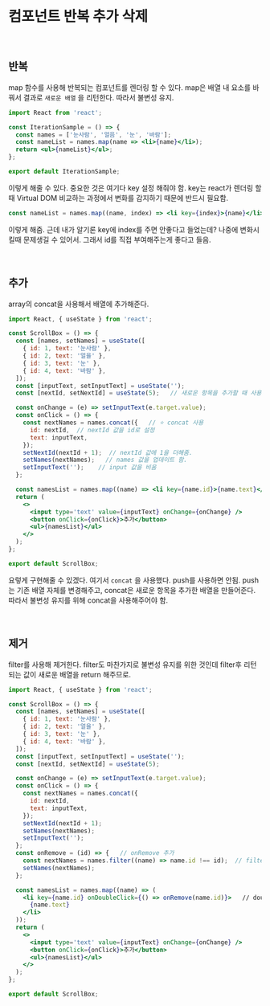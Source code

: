 # 컴포넌트 반복 추가 삭제

<br/>

## 반복

map 함수를 사용해 반복되는 컴포넌트를 렌더링 할 수 있다. map은 배열 내 요소를 바꿔서 결과로 `새로운 배열` 을 리턴한다. 따라서 불변성 유지.

```jsx
import React from 'react';

const IterationSample = () => {
  const names = ['눈사람', '얼음', '눈', '바람'];
  const nameList = names.map(name => <li>{name}</li>);
  return <ul>{nameList}</ul>;
};

export default IterationSample;
```

이렇게 해줄 수 있다. 중요한 것은 여기다 key 설정 해줘야 함. key는 react가 렌더링 할 때 Virtual DOM 비교하는 과정에서 변화를 감지하기 때문에 반드시 필요함.

```jsx
const nameList = names.map((name, index) => <li key={index}>{name}</li>);
```

이렇게 해줌. 근데 내가 알기론 key에 index를 주면 안좋다고 들었는데? 나중에 변화시킬때 문제생길 수 있어서. 그래서 id를 직접 부여해주는게 좋다고 들음.

<br/>

## 추가

array의 concat을 사용해서 배열에 추가해준다.

```jsx
import React, { useState } from 'react';

const ScrollBox = () => {
  const [names, setNames] = useState([
    { id: 1, text: '눈사람' },
    { id: 2, text: '얼을' },
    { id: 3, text: '눈' },
    { id: 4, text: '바람' },
  ]);
  const [inputText, setInputText] = useState('');
  const [nextId, setNextId] = useState(5);   // 새로운 항목을 추가할 때 사용할 id

  const onChange = (e) => setInputText(e.target.value);
  const onClick = () => {
    const nextNames = names.concat({   // ⭐️ concat 사용
      id: nextId,  // nextId 값을 id로 설정
      text: inputText,
    });
    setNextId(nextId + 1);  // nextId 값에 1을 더해줌.
    setNames(nextNames);   // names 값을 업데이트 함.
    setInputText('');    // input 값을 비움
  };

  const namesList = names.map((name) => <li key={name.id}>{name.text}</li>);
  return (
    <>
      <input type='text' value={inputText} onChange={onChange} />
      <button onClick={onClick}>추가</button>
      <ul>{namesList}</ul>
    </>
  );
};

export default ScrollBox;
```

요렇게 구현해줄 수 있겠다. 여기서 `concat` 을 사용했다. push를 사용하면 안됨. push는 기존 배열 자체를 변경해주고, concat은 새로운 항목을 추가한 배열을 만들어준다. 따라서 불변성 유지를 위해 concat을 사용해주어야 함.

<br/>

## 제거

filter를 사용해 제거한다. filter도 마찬가지로 불변성 유지를 위한 것인데 filter후 리턴되는 값이 새로운 배열을 return 해주므로.

```jsx
import React, { useState } from 'react';

const ScrollBox = () => {
  const [names, setNames] = useState([
    { id: 1, text: '눈사람' },
    { id: 2, text: '얼을' },
    { id: 3, text: '눈' },
    { id: 4, text: '바람' },
  ]);
  const [inputText, setInputText] = useState('');
  const [nextId, setNextId] = useState(5);

  const onChange = (e) => setInputText(e.target.value);
  const onClick = () => {
    const nextNames = names.concat({
      id: nextId,
      text: inputText,
    });
    setNextId(nextId + 1);
    setNames(nextNames);
    setInputText('');
  };
  const onRemove = (id) => {   // onRemove 추가
    const nextNames = names.filter((name) => name.id !== id);  // filter 사용.
    setNames(nextNames);
  };

  const namesList = names.map((name) => (
    <li key={name.id} onDoubleClick={() => onRemove(name.id)}>   // doubleClick 추가
      {name.text}
    </li>
  ));
  return (
    <>
      <input type='text' value={inputText} onChange={onChange} />
      <button onClick={onClick}>추가</button>
      <ul>{namesList}</ul>
    </>
  );
};

export default ScrollBox;
```
